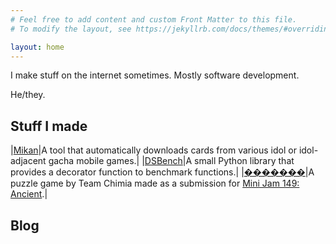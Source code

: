 ```yaml
---
# Feel free to add content and custom Front Matter to this file.
# To modify the layout, see https://jekyllrb.com/docs/themes/#overriding-theme-defaults

layout: home
---
```


I make stuff on the internet sometimes. Mostly software development.

He/they.

## Stuff I made

|[Mikan](/mikan)|A tool that automatically downloads cards from various idol or idol-adjacent gacha mobile games.|
|[DSBench](/dsbench)|A small Python library that provides a decorator function to benchmark functions.|
|[�������](https://demonicsavage.itch.io/replacementcharacter)|A puzzle game by Team Chimia made as a submission for [Mini Jam 149: Ancient](https://itch.io/jam/mini-jam-149-ancient).|

## Blog
